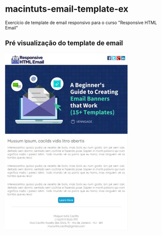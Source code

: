 # macintuts-email-template-ex
Exercício de template de email responsivo para o curso "Responsive HTML Email"

## Pré visualização do template de email
![Preview de layout de email](https://raw.githubusercontent.com/EduMoraes1/macintuts-email-template-ex/main/macintuts_preview.JPG)
